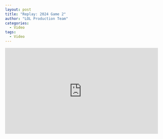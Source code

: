```yaml
---
layout: post
title: "Replay: 2024 Game 2"
author: "LOL Production Team"
categories:
  - Video
tags:
  - Video
---
```


<div style="overflow:hidden;padding-bottom:56.25%;position:relative;height:0;">
<iframe style="left:0;top:0;height:100%;width:100%;position:absolute;" width="560" height="315" src="https://www.youtube.com/embed/GAWLsfeBREQ" frameborder="0" allow="accelerometer; autoplay; encrypted-media; gyroscope; picture-in-picture" allowfullscreen></iframe>
</div>
